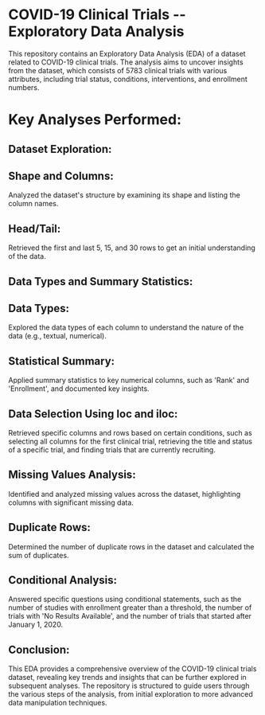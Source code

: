 # COVID-19 Clinical Trials -- Exploratory Data Analysis
 This repository contains an Exploratory Data Analysis (EDA) of a dataset related to COVID-19 clinical trials. The analysis aims to uncover insights from the dataset, which consists of 5783 clinical trials with various attributes, including trial status, conditions, interventions, and enrollment numbers.

 # Key Analyses Performed:
## Dataset Exploration:

## Shape and Columns: 
Analyzed the dataset's structure by examining its shape and listing the column names.
## Head/Tail: 
Retrieved the first and last 5, 15, and 30 rows to get an initial understanding of the data.
## Data Types and Summary Statistics:

## Data Types:
Explored the data types of each column to understand the nature of the data (e.g., textual, numerical).
## Statistical Summary:
Applied summary statistics to key numerical columns, such as 'Rank' and 'Enrollment', and documented key insights.
## Data Selection Using loc and iloc:

Retrieved specific columns and rows based on certain conditions, such as selecting all columns for the first clinical trial, retrieving the title and status of a specific trial, and finding trials that are currently recruiting.
## Missing Values Analysis:

Identified and analyzed missing values across the dataset, highlighting columns with significant missing data.
## Duplicate Rows:

Determined the number of duplicate rows in the dataset and calculated the sum of duplicates.
## Conditional Analysis:

Answered specific questions using conditional statements, such as the number of studies with enrollment greater than a threshold, the number of trials with 'No Results Available', and the number of trials that started after January 1, 2020.
## Conclusion:
This EDA provides a comprehensive overview of the COVID-19 clinical trials dataset, revealing key trends and insights that can be further explored in subsequent analyses. The repository is structured to guide users through the various steps of the analysis, from initial exploration to more advanced data manipulation techniques.

